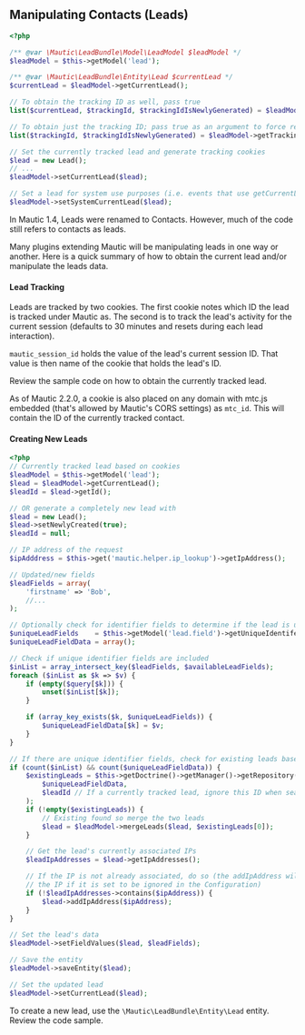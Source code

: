 ## Manipulating Contacts (Leads)

```php
<?php

/** @var \Mautic\LeadBundle\Model\LeadModel $leadModel */
$leadModel = $this->getModel('lead');

/** @var \Mautic\LeadBundle\Entity\Lead $currentLead */
$currentLead = $leadModel->getCurrentLead();

// To obtain the tracking ID as well, pass true
list($currentLead, $trackingId, $trackingIdIsNewlyGenerated) = $leadModel->getCurrentLead(true);

// To obtain just the tracking ID; pass true as an argument to force regeneration of the tracking ID and cookies
list($trackingId, $trackingIdIsNewlyGenerated) = $leadModel->getTrackingCookie();

// Set the currently tracked lead and generate tracking cookies
$lead = new Lead();
// ...
$leadModel->setCurrentLead($lead);

// Set a lead for system use purposes (i.e. events that use getCurrentLead()) but without generating tracking cookies
$leadModel->setSystemCurrentLead($lead);

```

<aside class="note">
In Mautic 1.4, Leads were renamed to Contacts. However, much of the code still refers to contacts as leads.
</aside>

Many plugins extending Mautic will be manipulating leads in one way or another. Here is a quick summary of how to obtain the current lead and/or manipulate the leads data.

#### Lead Tracking

Leads are tracked by two cookies. The first cookie notes which ID the lead is tracked under Mautic as. The second is to track the lead's activity for the current session (defaults to 30 minutes and resets during each lead interaction).
  
`mautic_session_id` holds the value of the lead's current session ID.  That value is then name of the cookie that holds the lead's ID. 

Review the sample code on how to obtain the currently tracked lead.

As of Mautic 2.2.0, a cookie is also placed on any domain with mtc.js embedded (that's allowed by Mautic's CORS settings) as `mtc_id`. This will contain the ID of the currently tracked contact.

<div class="clear-right"></div>

#### Creating New Leads
```php
<?php
// Currently tracked lead based on cookies
$leadModel = $this->getModel('lead');
$lead = $leadModel->getCurrentLead();
$leadId = $lead->getId();

// OR generate a completely new lead with
$lead = new Lead();
$lead->setNewlyCreated(true);
$leadId = null;

// IP address of the request
$ipAdddress = $this->get('mautic.helper.ip_lookup')->getIpAddress();

// Updated/new fields
$leadFields = array(
    'firstname' => 'Bob',
    //...
);

// Optionally check for identifier fields to determine if the lead is unique
$uniqueLeadFields    = $this->getModel('lead.field')->getUniqueIdentiferFields();
$uniqueLeadFieldData = array();

// Check if unique identifier fields are included
$inList = array_intersect_key($leadFields, $availableLeadFields);
foreach ($inList as $k => $v) {
    if (empty($query[$k])) {
        unset($inList[$k]);
    }

    if (array_key_exists($k, $uniqueLeadFields)) {
        $uniqueLeadFieldData[$k] = $v;
    }
}

// If there are unique identifier fields, check for existing leads based on lead data
if (count($inList) && count($uniqueLeadFieldData)) {
    $existingLeads = $this->getDoctrine()->getManager()->getRepository('MauticLeadBundle:Lead')->getLeadsByUniqueFields(
        $uniqueLeadFieldData,
        $leadId // If a currently tracked lead, ignore this ID when searching for duplicates
    );
    if (!empty($existingLeads)) {
        // Existing found so merge the two leads
        $lead = $leadModel->mergeLeads($lead, $existingLeads[0]);
    }

    // Get the lead's currently associated IPs
    $leadIpAddresses = $lead->getIpAddresses();

    // If the IP is not already associated, do so (the addIpAddress will automatically handle ignoring
    // the IP if it is set to be ignored in the Configuration)
    if (!$leadIpAddresses->contains($ipAddress)) {
        $lead->addIpAddress($ipAddress);
    }
}

// Set the lead's data
$leadModel->setFieldValues($lead, $leadFields);

// Save the entity
$leadModel->saveEntity($lead);

// Set the updated lead
$leadModel->setCurrentLead($lead);
```

To create a new lead, use the `\Mautic\LeadBundle\Entity\Lead` entity. Review the code sample.